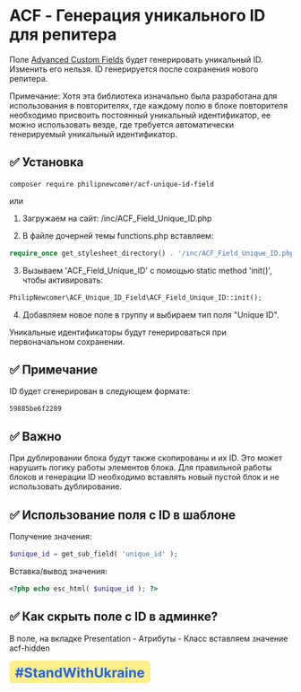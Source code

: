 # ACF - Генерация уникального ID для репитера

Поле [Advanced Custom Fields](https://www.advancedcustomfields.com/) будет генерировать уникальный ID. Изменить его нельзя. ID генерируется после сохранения нового репитера.

Примечание:
Хотя эта библиотека изначально была разработана для использования в повторителях, где каждому полю в блоке повторителя необходимо присвоить постоянный уникальный идентификатор, ее можно использовать везде, где требуется автоматически генерируемый уникальный идентификатор.

## :white_check_mark: Установка

```
composer require philipnewcomer/acf-unique-id-field
```

или

1. Загружаем на сайт: /inc/ACF_Field_Unique_ID.php
 
2. В файле дочерней темы functions.php вставляем:

```php
require_once get_stylesheet_directory() . '/inc/ACF_Field_Unique_ID.php';
```

3. Вызываем 'ACF_Field_Unique_ID' с помощью static method 'init()', чтобы активировать: 

```php
PhilipNewcomer\ACF_Unique_ID_Field\ACF_Field_Unique_ID::init();
```
4. Добавляем новое поле в группу и выбираем тип поля "Unique ID".

Уникальные идентификаторы будут генерироваться при первоначальном сохранении.

## :white_check_mark: Примечание

ID будет сгенерирован в следующем формате:

```
59885be6f2289
```

## :white_check_mark: Важно

При дублировании блока будут также скопированы и их ID. Это может нарушить логику работы элементов блока. Для правильной работы блоков и генерации ID необходимо вставлять новый пустой блок и не использовать дублирование.

## :white_check_mark: Использование поля с ID в шаблоне

Получение значения:

```php
$unique_id = get_sub_field( 'unique_id' );
```

Вставка/вывод значения:

```php
<?php echo esc_html( $unique_id ); ?>
```

## :white_check_mark: Как скрыть поле с ID в админке?
В поле, на вкладке Presentation - Атрибуты - Класс
вставляем значение acf-hidden

[![Stand With Ukraine](https://raw.githubusercontent.com/vshymanskyy/StandWithUkraine/main/badges/StandWithUkraine.svg)](https://justgo.ink/zachest)
